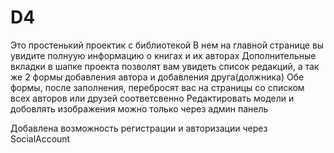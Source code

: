 # D4
Это простенький проектик с библиотекой 
В нем на главной странице вы увидите полнуую информацию о книгах и их авторах
Дополнительные вкладки в шапке проекта позволят вам увидеть список редакций, а так же 2 формы добавления автора и добавления друга(должника)
Обе формы, после заполнения, перебросят вас на страницы со списком всех авторов или друзей соответсвенно
Редактировать модели и добовлять изображения можно только через админ панель

Добавлена возможность регистрации и авторизации через SocialAccount

